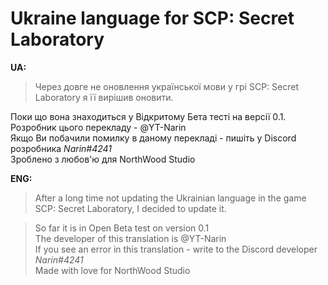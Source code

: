 # Ukraine language for SCP: Secret Laboratory

**UA:**
> Через довге не оновлення української мови у грі SCP: Secret Laboratory я її вирішив оновити.   

Поки що вона знаходиться у Відкритому Бета тесті на версії 0.1.                                  
Розробник цього перекладу - @YT-Narin                                                            
Якщо Ви побачили помилку в даному перекладі - пишіть у Discord розробника *Narin#4241*          
Зроблено з любов'ю для NorthWood Studio                                                          

**ENG:**
> After a long time not updating the Ukrainian language in the game SCP: Secret Laboratory, I decided to update it.

> So far it is in Open Beta test on version 0.1                                                  
> The developer of this translation is @YT-Narin                                                 
> If you see an error in this translation - write to the Discord developer *Narin#4241*            
> Made with love for NorthWood Studio                                                          
